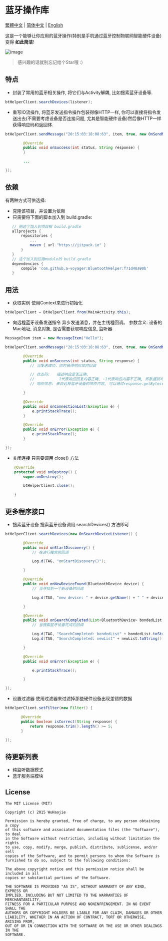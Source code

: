 # 蓝牙操作库

[繁體中文](https://github.com/a-voyager/BluetoothHelper/blob/master/README_zh-tw.md) | [简体中文](https://github.com/a-voyager/BluetoothHelper/blob/master/README_zh.md) | [English](https://github.com/a-voyager/BluetoothHelper/blob/master/README.md)

这是一个能够让你应用的蓝牙操作(特别是手机通过蓝牙控制物联网智能硬件设备)变得 **如此简洁**!

![image](https://github.com/a-voyager/BluetoothHelper/raw/master/imgs/ble_icon.png)

> 感兴趣的话就别忘记给个Star哦 :）

## 特点
 - 封装了常用的蓝牙相关操作, 将它们与Activity解耦, 比如搜索蓝牙设备等.

  ```java
  btHelperClient.searchDevices(listener);
  ```
 - 重写IO流操作, 将蓝牙发送指令操作包装得像HTTP一样, 你可以直接将指令发送出去(不需要考虑设备是否连接问题, 尤其是智能硬件设备)然后像HTTP一样获得响应码和返回体.

  ```java
  btHelperClient.sendMessage("20:15:03:18:08:63", item, true, new OnSendMessageListener() {

          @Override
          public void onSuccess(int status, String response) {
          }

          ...

  });
  ```

## 依赖
有两种方式可供选择:

 - 克隆该项目，并设置为依赖
 - 只需要将下面的脚本加入到 build.gradle:

 ```groovy
    // 把这个加入到项目根 build.gradle
 	allprojects {
 		repositories {
 			...
 			maven { url "https://jitpack.io" }
 		}
 	}
 	// 这个加入到应用module的 build.gradle
	dependencies {
	    compile 'com.github.a-voyager:BluetoothHelper:f71d40a98b'
	}
 ```

## 用法
 - 获取实例
 使用Context来进行初始化
 ```java
 btHelperClient = BtHelperClient.from(MainActivity.this);
 ```

 - 向远程蓝牙设备发送指令
 异步发送消息，并在主线程回调。
 参数含义: 设备的Mac地址, 消息对象, 是否需要获取响应信息, 监听器.
 ```java
 MessageItem item = new MessageItem("Hello");

 btHelperClient.sendMessage("20:15:03:18:08:63", item, true, new OnSendMessageListener() {

         @Override
         public void onSuccess(int status, String response) {
            // 当发送成功，同时获得响应体时回调

            // 状态码:   描述响应是否正确.
            //           1代表响应回复内容正确, -1代表响应内容不正确, 即数据损坏
            // 响应信息: 来自远程蓝牙设备的响应内容, 可以通过response.getBytes()获取字节数组

         }

         @Override
         public void onConnectionLost(Exception e) {
             e.printStackTrace();
         }

         @Override
         public void onError(Exception e) {
             e.printStackTrace();
         }

 });
 ```

 - 关闭连接
 只需要调用 close() 方法
 ```java
     @Override
     protected void onDestroy() {
         super.onDestroy();

         btHelperClient.close();

     }
 ```


## 更多程序接口
- 搜索蓝牙设备
  搜索蓝牙设备调用 searchDevices() 方法即可

 ```java
 btHelperClient.searchDevices(new OnSearchDeviceListener() {

         @Override
         public void onStartDiscovery() {
             // 在进行搜索前回调

             Log.d(TAG, "onStartDiscovery()");

         }

         @Override
         public void onNewDeviceFound(BluetoothDevice device) {
             // 当寻找到一个新设备时回调

             Log.d(TAG, "new device: " + device.getName() + " " + device.getAddress());

         }

         @Override
         public void onSearchCompleted(List<BluetoothDevice> bondedList, List<BluetoothDevice> newList) {
             // 当搜索蓝牙设备完成后回调

             Log.d(TAG, "SearchCompleted: bondedList" + bondedList.toString());
             Log.d(TAG, "SearchCompleted: newList" + newList.toString());

         }

         @Override
         public void onError(Exception e) {

             e.printStackTrace();

         }

 });
 ```

- 设置过滤器
 使用过滤器来过滤掉那些硬件设备出现差错的数据
 ```java
 btHelperClient.setFilter(new Filter() {

        @Override
        public boolean isCorrect(String response) {
            return response.trim().length() >= 5;
        }

 });
 ```

## 待更新列表
 - 纯监听数据模式
 - 蓝牙服务端模块


## License
    The MIT License (MIT)

    Copyright (c) 2015 WuHaojie

    Permission is hereby granted, free of charge, to any person obtaining a copy
    of this software and associated documentation files (the "Software"), to deal
    in the Software without restriction, including without limitation the rights
    to use, copy, modify, merge, publish, distribute, sublicense, and/or sell
    copies of the Software, and to permit persons to whom the Software is
    furnished to do so, subject to the following conditions:

    The above copyright notice and this permission notice shall be included in all
    copies or substantial portions of the Software.

    THE SOFTWARE IS PROVIDED "AS IS", WITHOUT WARRANTY OF ANY KIND, EXPRESS OR
    IMPLIED, INCLUDING BUT NOT LIMITED TO THE WARRANTIES OF MERCHANTABILITY,
    FITNESS FOR A PARTICULAR PURPOSE AND NONINFRINGEMENT. IN NO EVENT SHALL THE
    AUTHORS OR COPYRIGHT HOLDERS BE LIABLE FOR ANY CLAIM, DAMAGES OR OTHER
    LIABILITY, WHETHER IN AN ACTION OF CONTRACT, TORT OR OTHERWISE, ARISING FROM,
    OUT OF OR IN CONNECTION WITH THE SOFTWARE OR THE USE OR OTHER DEALINGS IN THE
    SOFTWARE.


